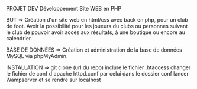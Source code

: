 PROJET DEV 
    Développement Site WEB en PHP

BUT => Création d'un site web en html/css avec back en php, pour un club de foot. Avoir la possibilité pour les joueurs du clubs ou personnes suivant le club de pouvoir avoir accès aux résultats, à une boutique ou encore au calendrier.

BASE DE DONNÉES => Création et administration de la base de données MySQL via phpMyAdmin.

INSTALLATION => 
    git clone (url du repo) 
    inclure le fichier .htaccess
    changer le fichier de conf d'apache httpd.conf par celui dans le dossier conf 
    lancer Wampserver
    et se rendre sur localhost
    


